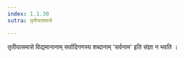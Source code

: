 ```yaml
---
index: 1.1.30
sutra: तृतीयासमासे

---
```

तृतीयासमासे विद्यमानानाम् सर्वादिगणस्य शब्दानाम् 'सर्वनाम' इति संज्ञा न भवति ।

